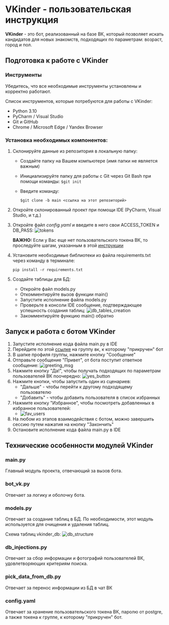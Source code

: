 # VKinder - пользовательская инструкция

**VKinder** - это бот, реализованный на базе ВК, который позволяет искать кандидатов для новых знакомств, подходящих по параметрам: возраст, город и пол.

## Подготовка к работе с VKinder

### Инструменты
Убедитесь, что все необходимые инструменты установлены и корректно работают.

Список инструментов, которые потребуются для работы с VKinder:
- Python 3.10
- PyCharm / Visual Studio
- Git и GitHub
- Chrome / Microsoft Edge / Yandex Browser
 
### Установка необходимых компонентов:
1. Склонируйте данные из репозитория в локальную папку:
   - Создайте папку на Вашем компьютере (имя папки не является важным) 
   - Инициализируйте папку для работы с Git через Git Bash при помощи команды: `$git init`
   - Введите команду: 
   
     `$git clone -b main <ссылка на этот репозиторий>`
   

2. Откройте склонированный проект при помощи IDE (PyCharm, Visual Studio, и т.д.)


3. Откройте файл _config.yaml_ и введите в него свои ACCESS_TOKEN и DB_PASS:
![tokens](https://cdn.discordapp.com/attachments/1116754929567137813/1171364590228099142/image.png)

    **ВАЖНО:** Если у Вас еще нет пользовательского токена ВК, то проследуйте шагам, указанным в этой [инструкции](https://docs.google.com/document/d/1_xt16CMeaEir-tWLbUFyleZl6woEdJt-7eyva1coT3w/edit#heading=h.4cksbw8kq4a1)


4. Установите необходимые библиотеки из файла requirements.txt через команду в терминале:
    
    `pip install -r requirements.txt`


5. Создайте таблицы для БД:

    - Откройте файл models.py
    - Откомментируйте вызов функции main()
    - Запустите исполнение файла models.py
    - Проверьте в консоли IDE сообщение, подтверждающее успешность создания таблиц:
![db_tables_creation](https://cdn.discordapp.com/attachments/1116754929567137813/1171368099694514197/image.png)
    - Закомментируйте функцию main() обратно

## Запуск и работа с ботом VKinder
1. Запустите исполнение кода файла main.py в IDE
2. Перейдите по этой [ссылке](https://vk.com/public223098125) на группу вк, к которому "прикручен" бот
3. В шапке профиля группы, нажмите кнопку "Сообщение"
4. Отправьте сообщение "Привет", от бота поступит ответное сообщение:
   ![greeting_msg](https://cdn.discordapp.com/attachments/1116754929567137813/1171374691580117002/image.png)
5. Нажмите кнопку "Да!", чтобы получать подходящих по параметрам пользователей ВК поочередно:
   ![yes_button](https://cdn.discordapp.com/attachments/1116754929567137813/1171377208258990141/image.png)
6. Нажмите кнопки, чтобы запустить один из сценариев:
   - "Дальше" - чтобы перейти к другому подходящему пользователю
   - "Добавить" - чтобы добавить пользователя в список избранных
7. Нажмите кнопку "Избранное", чтобы посмотреть добавленных в избранное пользователей:
   - ![fav_users](https://cdn.discordapp.com/attachments/1116754929567137813/1171379493856886825/image.png)
8. На любом из этапов взаимодействия с ботом, можно завершить сессию путем нажатия на кнопку "Закончить"
9. Остановите исполнение кода файла main.py в IDE

## Технические особенности модулей VKinder
### main.py
Главный модуль проекта, отвечающий за вызов бота.
### bot_vk.py
Отвечает за логику и оболочку бота.
### models.py
Отвечает за создание таблиц в БД. По необходимости, этот модуль используется для очищения и удаления таблиц. 

Схема таблиц vkinder_db:
![db_structure](https://cdn.discordapp.com/attachments/1176815329075265576/1176815475913658388/drawio_db.png)

### db_injections.py
Отвечает за сбор информации и фотографий пользователей ВК, удовлетворяющих критериям поиска.
### pick_data_from_db.py
Отвечает за перенос информации из БД в чат ВК
### config.yaml
Отвечает за хранение пользовательского токена ВК, паролю от postgre, а также токена к группе, к которому "прикручен" бот.
